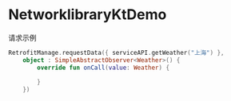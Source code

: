 # NetworklibraryKtDemo

请求示例
```kotlin
RetrofitManage.requestData({ serviceAPI.getWeather("上海") },
    object : SimpleAbstractObserver<Weather>() {
        override fun onCall(value: Weather) {
                    
        }
    })
```
